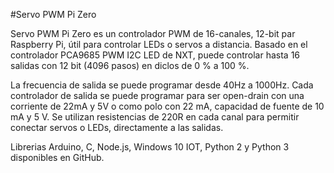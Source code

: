 <!--
---
name: Servo PWM Pi Zero
class: board
type: io,motor
formfactor: pHAT
manufacturer: AB Electronics
description: 16-channel, 12-bit PWM Controller
url: https://www.abelectronics.co.uk/p/72/Servo-PWM-Pi-Zero
github: https://github.com/abelectronicsuk
buy: https://www.abelectronics.co.uk/p/72/Servo-PWM-Pi-Zero
image: 'ab-servo-pi-zero.png'
pincount: 40
eeprom: no
power:
  '1':
  '2':
ground:
  '6':
  '14':
  '20':
  '30':
  '39':
pin:
  '3':
    mode: i2c
  '5':
    mode: i2c
  '7':
    name: OE
    mode: output
    active: high
i2c:
  '0x40':
    name: PCA9685
    device: PCA9685
-->
#Servo PWM Pi Zero

Servo PWM Pi Zero es un controlador PWM de 16-canales, 12-bit par Raspberry Pi, útil para controlar LEDs o servos a distancia. Basado en el controlador PCA9685 PWM I2C LED de NXT, puede controlar hasta 16 salidas con 12 bit (4096 pasos) en diclos de 0 % a 100 %.

La frecuencia de salida se puede programar desde 40Hz a 1000Hz. Cada controlador de salida se puede programar para ser open-drain con una corriente de 22mA y 5V o como polo con 22 mA, capacidad de fuente de 10 mA y 5 V. Se utilizan resistencias de 220R en cada canal para permitir conectar servos o LEDs, directamente a las salidas.

Librerias Arduino, C, Node.js, Windows 10 IOT, Python 2 y Python 3 disponibles en GitHub.
